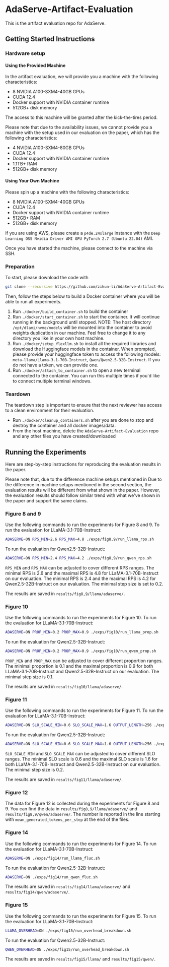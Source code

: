 # AdaServe-Artifact-Evaluation
This is the artifact evaluation repo for AdaServe.

## Getting Started Instructions

### Hardware setup

#### Using the Provided Machine

In the artifact evaluation, we will provide you a machine with the following characteristics:
- 8 NVIDIA A100-SXM4-40GB GPUs
- CUDA 12.4
- Docker support with NVIDIA container runtime
- 512GB+ disk memory

The access to this machine will be granted after the kick-the-tires period.

Please note that due to the availability issues, we cannot provide you a machine with the setup used in our evaluation on the paper, which has the following characteristics:
- 4 NVIDIA A100-SXM4-80GB GPUs
- CUDA 12.4
- Docker support with NVIDIA container runtime
- 1.1TB+ RAM
- 512GB+ disk memory

#### Using Your Own Machine
Please spin up a machine with the following characteristics:
- 8 NVIDIA A100-SXM4-40GB GPUs
- CUDA 12.4
- Docker support with NVIDIA container runtime
- 512GB+ RAM
- 512GB+ disk memory

If you are using AWS, please create a `p4de.24xlarge` instance with the `Deep Learning OSS Nvidia Driver AMI GPU PyTorch 2.7 (Ubuntu 22.04)` AMI.

Once you have started the machine, please connect to the machine via SSH. 

### Preparation
To start, please download the code with 

```bash
git clone --recursive https://github.com/zikun-li/AdaServe-Artifact-Evaluation.git
```

Then, follow the steps below to build a Docker container where you will be able to run all experiments.

1. Run `./docker/build_container.sh` to build the container
2. Run `./docker/start_container.sh` to start the container. It will continue running in the background until stopped. NOTE: The host directory `/opt/dlami/nvme/models` will be mounted into the container to avoid weights duplication in our machine. Feel free to change it to any directory you like in your own host machine.
3. Run `./docker/setup_flexllm.sh` to install all the required libraries and download the Huggingface models in the container. When prompted, please provide your huggingface token to access the following models: `meta-llama/Llama-3.1-70B-Instruct`, `Qwen/Qwen2.5-32B-Instruct`. If you do not have a token, we can provide one.
4. Run `./docker/attach_to_container.sh` to open a new terminal connected to the container. You can run this multiple times if you'd like to connect multiple terminal windows.

### Teardown
The teardown step is important to ensure that the next reviewer has access to a clean environment for their evaluation.

- Run `./docker/cleanup_containers.sh` after you are done to stop and destroy the container and all docker images/data.
- From the host machine, delete the `AdaServe-Artifact-Evaluation` repo and any other files you have created/downloaded

## Running the Experiments

Here are step-by-step instructions for reproducing the evaluation results in the paper. 

Please note that, due to the difference machine setups mentioned in Due to the difference in machine setups mentioned in the second section, the evaluation results will be different from what shown in the paper. However, the evaluation results should follow similar trend with what we've shown in the paper and support the same claims.

### Figure 8 and 9

Use the following commands to run the experiments for Figure 8 and 9. To run the evaluation for LLaMA-3.1-70B-Instruct:

```bash
ADASERVE=ON RPS_MIN=2.6 RPS_MAX=4.8 ./exps/fig8,9/run_llama_rps.sh
```

To run the evaluation for Qwen2.5-32B-Instruct:

```bash
ADASERVE=ON RPS_MIN=2.4 RPS_MAX=4.2 ./exps/fig8,9/run_qwen_rps.sh
```

`RPS_MIN` and `RPS_MAX` can be adjusted to cover different RPS ranges. The minimal RPS is 2.6 and the maximal RPS is 4.8 for LLaMA-3.1-70B-Instruct on our evaluation. The minimal RPS is 2.4 and the maximal RPS is 4.2 for Qwen2.5-32B-Instruct on our evaluation. The minimal step size is set to 0.2.


The results are saved in `results/fig8,9/llama/adaserve/`. 

### Figure 10

Use the following commands to run the experiments for Figure 10. To run the evaluation for LLaMA-3.1-70B-Instruct:

```bash
ADASERVE=ON PROP_MIN=0.2 PROP_MAX=0.9 ./exps/fig10/run_llama_prop.sh
```

To run the evaluation for Qwen2.5-32B-Instruct:

```bash
ADASERVE=ON PROP_MIN=0.2 PROP_MAX=0.9 ./exps/fig10/run_qwen_prop.sh
``` 

`PROP_MIN` and `PROP_MAX` can be adjusted to cover different proportion ranges. The minimal proportion is 0.1 and the maximal proportion is 0.9 for both LLaMA-3.1-70B-Instruct and Qwen2.5-32B-Instruct on our evaluation. The minimal step size is 0.1.

The results are saved in `results/fig10/llama/adaserve/`.

### Figure 11

Use the following commands to run the experiments for Figure 11. To run the evaluation for LLaMA-3.1-70B-Instruct:

```bash
ADASERVE=ON SLO_SCALE_MIN=0.6 SLO_SCALE_MAX=1.6 OUTPUT_LENGTH=256 ./exps/fig11/run_llama_slo.sh
```

To run the evaluation for Qwen2.5-32B-Instruct:

```bash
ADASERVE=ON SLO_SCALE_MIN=0.6 SLO_SCALE_MAX=1.6 OUTPUT_LENGTH=256 ./exps/fig11/run_qwen_slo.sh
```

`SLO_SCALE_MIN` and `SLO_SCALE_MAX` can be adjusted to cover different SLO ranges. The minimal SLO scale is 0.6 and the maximal SLO scale is 1.6 for both LLaMA-3.1-70B-Instruct and Qwen2.5-32B-Instruct on our evaluation. The minimal step size is 0.2.

The results are saved in `results/fig11/llama/adaserve/`.

### Figure 12

The data for Figure 12 is collected during the experiments for Figure 8 and 9. You can find the data in `results/fig8,9/llama/adaserve/` and `results/fig8,9/qwen/adaserve/`. The number is reported in the line starting with `mean_generated_tokens_per_step` at the end of the files.

### Figure 14   

Use the following commands to run the experiments for Figure 14. To run the evaluation for LLaMA-3.1-70B-Instruct:

```bash
ADASERVE=ON ./exps/fig14/run_llama_fluc.sh
```

To run the evaluation for Qwen2.5-32B-Instruct:

```bash
ADASERVE=ON ./exps/fig14/run_qwen_fluc.sh
```

The results are saved in `results/fig14/llama/adaserve/` and `results/fig14/qwen/adaserve/`.

### Figure 15

Use the following commands to run the experiments for Figure 15. To run the evaluation for LLaMA-3.1-70B-Instruct:

```bash
LLAMA_OVERHEAD=ON ./exps/fig15/run_overhead_breakdown.sh
```

To run the evaluation for Qwen2.5-32B-Instruct:

```bash
QWEN_OVERHEAD=ON ./exps/fig15/run_overhead_breakdown.sh
```

The results are saved in `results/fig15/llama/` and `results/fig15/qwen/`.
